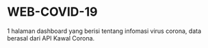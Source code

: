 # WEB-COVID-19
1 halaman dashboard yang berisi tentang infomasi virus corona, data berasal dari API Kawal Corona.
